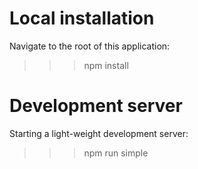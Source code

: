 # Local installation

Navigate to the root of this application:

>>> npm install

# Development server

Starting a light-weight development server:

>>> npm run simple
